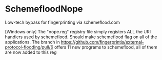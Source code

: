 # SchemefloodNope
Low-tech bypass for fingerprinting via schemeflood.com

[Windows only]
The "nope.reg" registry file simply registers ALL the URI handlers used by schemeflood. Should make schemeflood flag on all of the applications. 
The branch in https://github.com/fingerprintjs/external-protocol-flooding/pull/6 offers 11 new programs to schemeflood, all of them are now added to this reg

